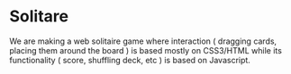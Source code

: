 Solitare
=========

We are making a web solitaire game where interaction ( dragging cards,
 placing them around the board ) is based mostly on CSS3/HTML while
its functionality ( score, shuffling deck, etc ) is based on Javascript.